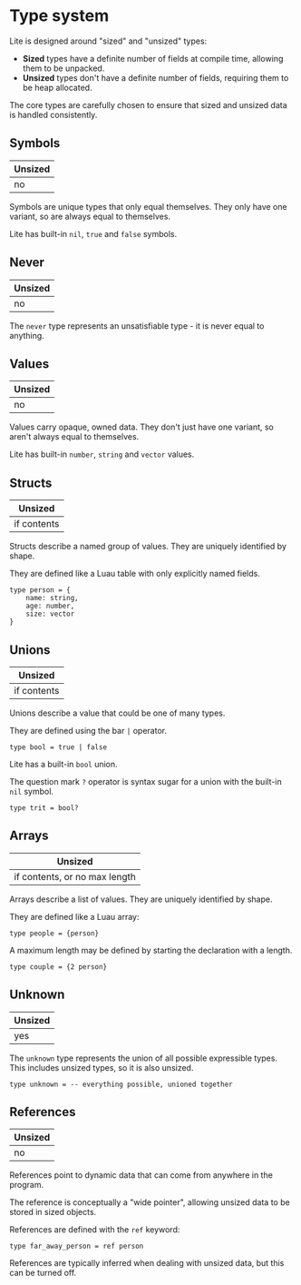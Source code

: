 
# Type system

Lite is designed around "sized" and "unsized" types:

- **Sized** types have a definite number of fields at compile time, allowing them to be unpacked.
- **Unsized** types don't have a definite number of fields, requiring them to be heap allocated.

The core types are carefully chosen to ensure that sized and unsized data is handled consistently.

## Symbols

| Unsized |
|---------|
| no      |

Symbols are unique types that only equal themselves. They only have one variant, so are always equal to themselves.

Lite has built-in `nil`, `true` and `false` symbols.

## Never

| Unsized |
|---------|
| no      |

The `never` type represents an unsatisfiable type - it is never equal to anything.

## Values

| Unsized |
|---------|
| no      |

Values carry opaque, owned data. They don't just have one variant, so aren't always equal to themselves.

Lite has built-in `number`, `string` and `vector` values.

## Structs

| Unsized     |
|-------------|
| if contents |

Structs describe a named group of values. They are uniquely identified by shape.

They are defined like a Luau table with only explicitly named fields.

```luau
type person = {
    name: string,
    age: number,
    size: vector
}
```

## Unions

| Unsized     |
|-------------|
| if contents |

Unions describe a value that could be one of many types.

They are defined using the bar `|` operator.

```luau
type bool = true | false
```

Lite has a built-in `bool` union.

The question mark `?` operator is syntax sugar for a union with the built-in `nil` symbol.

```luau
type trit = bool?
```

## Arrays

| Unsized                       |
|-------------------------------|
| if contents, or no max length |

Arrays describe a list of values. They are uniquely identified by shape.

They are defined like a Luau array:

```luau
type people = {person}
```

A maximum length may be defined by starting the declaration with a length.

```luau
type couple = {2 person}
```

## Unknown

| Unsized |
|---------|
| yes     |

The `unknown` type represents the union of all possible expressible types. This includes unsized types, so it is also unsized.

```luau
type unknown = -- everything possible, unioned together
```

## References

| Unsized |
|---------|
| no      |

References point to dynamic data that can come from anywhere in the program. 

The reference is conceptually a "wide pointer", allowing unsized data to be stored in sized objects.

References are defined with the `ref` keyword:

```luau
type far_away_person = ref person
```

References are typically inferred when dealing with unsized data, but this can be turned off.
